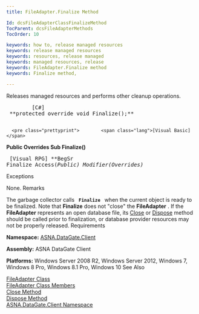 ```yaml
---
title: FileAdapter.Finalize Method

Id: dcsFileAdapterClassFinalizeMethod
TocParent: dcsFileAdapterMethods
TocOrder: 10

keywords: how to, release managed resources
keywords: release managed resources
keywords: resources, release managed
keywords: managed resources, release
keywords: FileAdapter.Finalize method
keywords: Finalize method,

---
```


Releases managed resources and performs other cleanup operations.
<pre class="prettyprint">        <span class="lang">[C#]</span>
 **protected override void Finalize();** 
      </pre>
      <pre class="prettyprint">        <span class="lang">[Visual Basic] </span>
 **Public Overrides Sub Finalize()** 
      </pre>
      <pre class="prettyprint">
        <span class="lang">[Visual RPG]</span>
 **BegSr Finalize Access(*Public) Modifier(*Overrides)**    </pre>

Exceptions

None. 
Remarks

The garbage collector calls <code> **Finalize** </code> when the current object is ready to be finalized. Note that **Finalize** does not "close" the **FileAdapter** . If the <span> **FileAdapter** </span> represents an open database file, its [Close](file-adapter-class-close-method.html) or [Dispose](file-adapter-class-dispose-method.html) method should be called prior to finalization, or database provider resources may not be properly released.
Requirements

**Namespace:** [ASNA.DataGate.Client](datagate-client-namespace.html) 

**Assembly:** ASNA DataGate Client

**Platforms:** Windows Server 2008 R2, Windows Server 2012, Windows 7, Windows 8 Pro, Windows 8.1 Pro, Windows 10
See Also

[FileAdapter Class](file-adapter-class.html) <br /> [ FileAdapter Class Members](file-adapter-members.html) <br /> [Close Method](file-adapter-class-close-method.html) <span><br /> [Dispose Method](file-adapter-class-dispose-method.html) <br /> </span> <span>[ASNA.DataGate.Client Namespace](datagate-client-namespace.html)</span>

